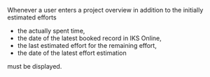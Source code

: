 Whenever a user enters a project overview in addition to the initially estimated efforts

* the actually spent time,
* the date of the latest booked record in IKS Online,
* the last estimated effort for the remaining effort,
* the date of the latest effort estimation

must be displayed.